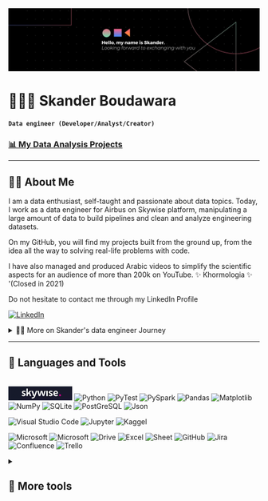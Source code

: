 <!--👋-Banner-->
<center><img alt="Header" src="https://github.com/skanderboudawara/skanderboudawara/blob/main/header.jpeg?raw=true"/></center>

# 🧑🏻‍💻 Skander Boudawara

**`Data engineer (Developer/Analyst/Creator)`**

### [📊 My Data Analysis Projects](https://github.com/stars/skanderboudawara/lists/data-analysis)



---
## 👨‍💻 About Me
I am a data enthusiast, self-taught and passionate about data topics. Today, I work as a data engineer for Airbus on Skywise platform, manipulating a large amount of data to build pipelines and clean and analyze engineering datasets.

On my GitHub, you will find my projects built from the ground up, from the idea all the way to solving real-life problems with code.


I have also managed and produced Arabic videos to simplify the scientific aspects for an audience of more than 200k on YouTube. ✨ Khormologia ✨ '(Closed in 2021)

Do not hesitate to contact me through my LinkedIn Profile
<p>
<a href="https://www.linkedin.com/in/skanderboudawara/">
<img alt="LinkedIn" src="https://img.shields.io/badge/linkedin-%230077B5.svg?style=for-the-badge&logo=linkedin&logoColor=white"/>
</a> 
<br>
</p>

<details>
 <summary>👨‍💻 More on Skander's data engineer Journey</summary>
  <p>I was formerly a quality engineer working with many KPIs and dashboards after graduating. My main goal was to build dashboards on Datastudio or Tableau to illustrate the cost of non-quality, a Pareto analysis of top redundant defects, etc... </p>
  <p>Data was a field I had adored since high school, and I found myself, even as a quality engineer, using more and more data analyst/engineer skills. </p>
  <p>Then, I decided at the end of 2021, after four years of experience in the quality field, to go on a career pivot to become a full-time data analyst and then a data engineer.</p>
  <p>I obtained my professional Coursera certificate (Google Data Analytics) by the end of 2021 and landed my first job as a data engineer on April 2022.
  </p>
  <p>Now, I am living my dream, and I am fulfilled with my work.</p>
</details>

---
## 🧰 Languages and Tools 

<!--Programming languages-->
<p>
  <br>
  <img alt="Skywise" style="height:28px" src="https://github.com/skanderboudawara/skanderboudawara/blob/main/skywise.png?raw=true"/>
  <img alt="Python" src="https://img.shields.io/badge/python-306998.svg?style=for-the-badge&logo=python&logoColor=white"/>
  <img alt="PyTest" src="https://img.shields.io/badge/Pytest-0A9EDC.svg?style=for-the-badge&logo=Pytest&logoColor=white"/>
  <img alt="PySpark" src="https://img.shields.io/badge/Apache%20Spark-E25A1C.svg?style=for-the-badge&logo=Apache-Spark&logoColor=white"/>
  <img alt="Pandas" src="https://img.shields.io/badge/pandas-%23150458.svg?style=for-the-badge&logo=pandas&logoColor=white"/>
  <img alt="Matplotlib" src="https://img.shields.io/badge/Matplotlib-%23ffffff.svg?style=for-the-badge&logo=Matplotlib&logoColor=black"/>
  <img alt="NumPy" src="https://img.shields.io/badge/numpy-%23013243.svg?style=for-the-badge&logo=numpy&logoColor=white"/>
  <img alt="SQLite" src="https://img.shields.io/badge/sqlite-%2307405e.svg?style=for-the-badge&logo=sqlite&logoColor=white"/>
  <img alt="PostGreSQL" src="https://img.shields.io/badge/PostgreSQL-4169E1.svg?style=for-the-badge&logo=PostgreSQL&logoColor=white"/>
  <img alt="Json" src="https://img.shields.io/badge/JSON-000000.svg?style=for-the-badge&logo=JSON&logoColor=white"/>
</p>

<!--Platforms-->
<p>
  <img alt="Visual Studio Code" src="https://img.shields.io/badge/VSCode-0078d7.svg?style=for-the-badge&logo=visual-studio-code&logoColor=white"/>
  <img alt="Jupyter" src="https://img.shields.io/badge/Jupyter-F37626.svg?style=for-the-badge&logo=Jupyter&logoColor=white"/>
  <img alt="Kaggel" src="https://img.shields.io/badge/Kaggle-035a7d?style=for-the-badge&logo=kaggle&logoColor=white"/>
</p>

<!--Tools-->
<p>
  <img alt="Microsoft" src="https://img.shields.io/badge/Tableau-E97627.svg?style=for-the-badge&logo=Tableau&logoColor=white"/>
  <img alt="Microsoft" src="https://img.shields.io/badge/Microsoft-5E5E5E.svg?style=for-the-badge&logo=Microsoft&logoColor=white"/>
  <img alt="Drive" src="https://img.shields.io/badge/Google%20Drive-4285F4.svg?style=for-the-badge&logo=Google-Drive&logoColor=white"/>
  <img alt="Excel" src="https://img.shields.io/badge/Microsoft%20Excel-217346.svg?style=for-the-badge&logo=Microsoft-Excel&logoColor=white"/>
  <img alt="Sheet" src="https://img.shields.io/badge/Google%20Sheets-34A853.svg?style=for-the-badge&logo=Google-Sheets&logoColor=white"/>
  <img alt="GitHub" src="https://img.shields.io/badge/github-%23121011.svg?style=for-the-badge&logo=github&logoColor=white"/>
  <img alt="Jira" src="https://img.shields.io/badge/jira-%230A0FFF.svg?style=for-the-badge&logo=jira&logoColor=white"/>
  <img alt="Confluence" src="https://img.shields.io/badge/confluence-%23172BF4.svg?style=for-the-badge&logo=confluence&logoColor=white"/>
  <img alt="Trello" src="https://img.shields.io/badge/Trello-%23026AA7.svg?style=for-the-badge&logo=Trello&logoColor=white"/>
  <br>
</p>

<details>
<summary>
<h2>👾 More tools</h2>
</summary>
<!--Creaative-->
<p>
  <br>
  <img alt="Markdown" src="https://img.shields.io/badge/markdown-%23000000.svg?style=for-the-badge&logo=markdown&logoColor=white"/>
  <img alt="JavaScript" src="https://img.shields.io/badge/javascript-%23323330.svg?style=for-the-badge&logo=javascript&logoColor=%23F7DF1E"/>
  <img alt="HTML5" src="https://img.shields.io/badge/html5-%23E34F26.svg?style=for-the-badge&logo=html5&logoColor=white"/>
  <img alt="CSS3" src="https://img.shields.io/badge/css3-%231572B6.svg?style=for-the-badge&logo=css3&logoColor=white"/>
  <img alt="Bootstrap" src="https://img.shields.io/badge/bootstrap-%23563D7C.svg?style=for-the-badge&logo=bootstrap&logoColor=white"/>
  <img alt="Canva" src="https://img.shields.io/badge/Canva-%2300C4CC.svg?style=for-the-badge&logo=Canva&logoColor=white"/>
  <img alt="AfterEffect" src="https://img.shields.io/badge/Adobe%20After%20Effects-9999FF.svg?style=for-the-badge&logo=Adobe%20After%20Effects&logoColor=white"/>
  <img alt="Photoshop" src="https://img.shields.io/badge/adobe%20photoshop-%2331A8FF.svg?style=for-the-badge&logo=adobe%20photoshop&logoColor=white"/>
  <img alt="PremierPro" src="https://img.shields.io/badge/Adobe%20Premiere%20Pro-9999FF.svg?style=for-the-badge&logo=Adobe%20Premiere%20Pro&logoColor=white"/>
</p>

<!--Operatin Systems-->
<p>
  <img alt="Windows 10" src="https://img.shields.io/badge/Windows-0078D6?style=for-the-badge&logo=windows&logoColor=white" />
  <img alt="MacOS" src="https://img.shields.io/badge/mac%20os-000000?style=for-the-badge&logo=macos&logoColor=F0F0F0" />
  <img alt="FreeBSD" src="https://img.shields.io/badge/-FreeBSD-%23870000?style=for-the-badge&logo=freebsd&logoColor=white" />
  
</p>
</details>
